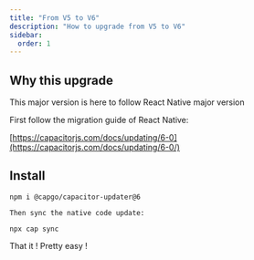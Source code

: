 ```yaml
---
title: "From V5 to V6"
description: "How to upgrade from V5 to V6"
sidebar:
  order: 1
---
```


## Why this upgrade

This major version is here to follow React Native major version

First follow the migration guide of React Native:

[https://capacitorjs.com/docs/updating/6-0](https://capacitorjs.com/docs/updating/6-0/)

## Install

`npm i @capgo/capacitor-updater@6`

`Then sync the native code update:`

`npx cap sync`

That it ! Pretty easy !


